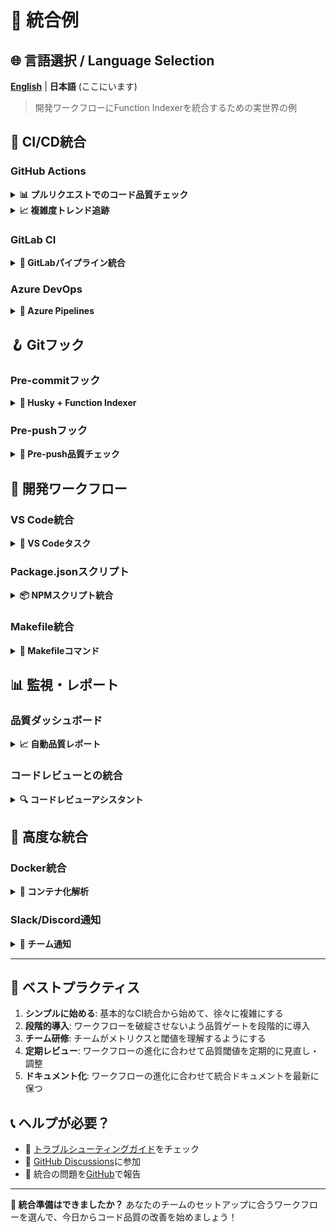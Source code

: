 # 🔗 統合例

## 🌐 言語選択 / Language Selection

[**English**](INTEGRATIONS.md) | **日本語** (ここにいます)

> 開発ワークフローにFunction Indexerを統合するための実世界の例

## 🚀 CI/CD統合

### GitHub Actions

<details>
<summary><strong>📊 プルリクエストでのコード品質チェック</strong></summary>

`.github/workflows/code-quality.yml`を作成：

```yaml
name: コード品質解析

on:
  pull_request:
    branches: [main, develop]
  push:
    branches: [main]

jobs:
  quality-check:
    runs-on: ubuntu-latest
    name: コード品質解析
    
    steps:
      - name: コードをチェックアウト
        uses: actions/checkout@v4
        
      - name: Node.jsをセットアップ
        uses: actions/setup-node@v4
        with:
          node-version: '18'
          cache: 'npm'
          
      - name: 依存関係をインストール
        run: npm ci
        
      - name: Function Indexerをインストール
        run: npm install -g github:akiramei/function-indexer
        
      - name: 関数インデックスを生成
        run: function-indexer
        
      - name: コードメトリクスを解析
        id: metrics
        run: |
          echo "## 📊 コード品質レポート" >> $GITHUB_STEP_SUMMARY
          function-indexer metrics >> $GITHUB_STEP_SUMMARY
          
          # 高複雑度関数をチェック
          if function-indexer metrics | grep -q "High Risk"; then
            echo "high_complexity=true" >> $GITHUB_OUTPUT
            echo "⚠️ **高複雑度関数が検出されました！**" >> $GITHUB_STEP_SUMMARY
            function-indexer metrics --details >> $GITHUB_STEP_SUMMARY
          else
            echo "high_complexity=false" >> $GITHUB_OUTPUT
            echo "✅ **すべての関数が複雑度閾値内です**" >> $GITHUB_STEP_SUMMARY
          fi
          
      - name: PRにコメント
        if: github.event_name == 'pull_request'
        uses: actions/github-script@v7
        with:
          script: |
            const { execSync } = require('child_process');
            const metrics = execSync('function-indexer metrics', { encoding: 'utf8' });
            
            const comment = `## 📊 Function Indexer レポート
            
            ${metrics}
            
            <details>
            <summary>🔍 関数検索が利用可能</summary>
            
            解析された関数を検索できます：
            \`\`\`bash
            function-indexer search "your query"
            \`\`\`
            
            </details>
            
            *Function Indexerにより生成*`;
            
            github.rest.issues.createComment({
              issue_number: context.issue.number,
              owner: context.repo.owner,
              repo: context.repo.repo,
              body: comment
            });
            
      - name: 高複雑度の場合失敗
        if: steps.metrics.outputs.high_complexity == 'true'
        run: |
          echo "::error::高複雑度関数が検出されました。マージ前にリファクタリングを検討してください。"
          exit 1
```

</details>

<details>
<summary><strong>📈 複雑度トレンド追跡</strong></summary>

時間経過による複雑度トレンドを追跡：

```yaml
name: 複雑度トレンド解析

on:
  push:
    branches: [main]

jobs:
  track-complexity:
    runs-on: ubuntu-latest
    
    steps:
      - name: コードをチェックアウト
        uses: actions/checkout@v4
        with:
          fetch-depth: 0  # トレンド解析のための完全履歴
          
      - name: Node.jsをセットアップ
        uses: actions/setup-node@v4
        with:
          node-version: '18'
          
      - name: Function Indexerをインストール
        run: npm install -g github:akiramei/function-indexer
        
      - name: メトリクスレポートを生成
        run: |
          function-indexer
          function-indexer metrics --details > complexity-report.txt
          
      - name: 複雑度レポートをアップロード
        uses: actions/upload-artifact@v4
        with:
          name: complexity-report-${{ github.sha }}
          path: complexity-report.txt
          
      - name: リポジトリにメトリクスを保存
        run: |
          mkdir -p .github/metrics
          echo "$(date): $(function-indexer metrics | grep 'Total Functions')" >> .github/metrics/history.log
          git config user.name "github-actions[bot]"
          git config user.email "github-actions[bot]@users.noreply.github.com"
          git add .github/metrics/history.log
          git commit -m "複雑度メトリクス更新 [skip ci]" || exit 0
          git push
```

</details>

### GitLab CI

<details>
<summary><strong>🦊 GitLabパイプライン統合</strong></summary>

`.gitlab-ci.yml`に追加：

```yaml
stages:
  - analyze
  - quality-gate

variables:
  NODE_VERSION: "18"

function-indexer:analyze:
  stage: analyze
  image: node:${NODE_VERSION}
  before_script:
    - npm install -g github:akiramei/function-indexer
  script:
    - function-indexer
    - function-indexer metrics > metrics-report.txt
    - function-indexer metrics --details > detailed-metrics.txt
  artifacts:
    reports:
      junit: test-results.xml
    paths:
      - .function-indexer/
      - metrics-report.txt
      - detailed-metrics.txt
    expire_in: 1 week
  only:
    - merge_requests
    - main
    - develop

quality-gate:
  stage: quality-gate
  image: node:${NODE_VERSION}
  dependencies:
    - function-indexer:analyze
  script:
    - |
      if grep -q "High Risk" metrics-report.txt; then
        echo "❌ 品質ゲート失敗: 高複雑度関数が検出されました"
        cat detailed-metrics.txt
        exit 1
      else
        echo "✅ 品質ゲート通過: すべての関数が閾値内です"
      fi
  only:
    - merge_requests
    - main
```

</details>

### Azure DevOps

<details>
<summary><strong>🔷 Azure Pipelines</strong></summary>

`azure-pipelines.yml`を作成：

```yaml
trigger:
  - main
  - develop

pr:
  - main

pool:
  vmImage: 'ubuntu-latest'

variables:
  nodeVersion: '18.x'

steps:
- task: NodeTool@0
  inputs:
    versionSpec: $(nodeVersion)
  displayName: 'Node.jsをインストール'

- script: |
    npm install -g github:akiramei/function-indexer
  displayName: 'Function Indexerをインストール'

- script: |
    function-indexer
    function-indexer metrics > $(Agent.TempDirectory)/metrics.txt
  displayName: 'コード品質を解析'

- script: |
    echo "##vso[task.uploadsummary]$(Agent.TempDirectory)/metrics.txt"
    
    if grep -q "High Risk" $(Agent.TempDirectory)/metrics.txt; then
      echo "##vso[task.logissue type=warning]高複雑度関数が検出されました"
      function-indexer metrics --details
    fi
  displayName: '結果を報告'

- task: PublishTestResults@2
  inputs:
    testResultsFiles: '$(Agent.TempDirectory)/metrics.txt'
    testRunTitle: 'Function Indexer メトリクス'
  condition: always()
```

</details>

## 🪝 Gitフック

### Pre-commitフック

<details>
<summary><strong>🔧 Husky + Function Indexer</strong></summary>

1. **Huskyをインストール:**
   ```bash
   npm install --save-dev husky
   npx husky install
   ```

2. **pre-commitフックを作成:**
   ```bash
   npx husky add .husky/pre-commit "npm run pre-commit"
   ```

3. **package.jsonに追加:**
   ```json
   {
     "scripts": {
       "pre-commit": "function-indexer && npm run check-complexity",
       "check-complexity": "function-indexer metrics | grep -q 'High Risk' && echo '⚠️ 高複雑度検出' || echo '✅ 複雑度OK'"
     }
   }
   ```

4. **高度なpre-commitスクリプト:**
   ```bash
   #!/bin/sh
   . "$(dirname "$0")/_/husky.sh"

   echo "🔍 Function Indexerでコードを解析中..."
   
   # 関数インデックスを更新
   function-indexer
   
   # 変更されたファイルの高複雑度をチェック
   changed_files=$(git diff --cached --name-only --diff-filter=ACMR | grep -E '\.(ts|tsx|js|jsx)$')
   
   if [ -n "$changed_files" ]; then
     echo "📊 変更されたファイルの複雑度をチェック中..."
     
     # 変更されたファイルに高複雑度があるかチェック
     for file in $changed_files; do
       if function-indexer search "$(basename "$file" .ts)" --limit 1 | grep -q "High complexity"; then
         echo "⚠️ $file で高複雑度が検出されました"
         echo "コミット前にリファクタリングを検討してください。"
         echo "詳細は 'function-indexer metrics --details' を実行してください。"
         exit 1
       fi
     done
     
     echo "✅ 変更されたファイルはすべて複雑度チェックに合格しました"
   fi
   
   # インデックスが変更された場合は更新
   if git diff --cached --quiet .function-indexer/; then
     echo "📝 更新された関数インデックスをコミットに追加"
     git add .function-indexer/
   fi
   ```

</details>

### Pre-pushフック

<details>
<summary><strong>🚀 Pre-push品質チェック</strong></summary>

`.husky/pre-push`を作成：

```bash
#!/bin/sh
. "$(dirname "$0")/_/husky.sh"

echo "🚀 push前品質チェックを実行中..."

# push前の完全解析
function-indexer

# 包括的レポートを生成
function-indexer metrics > /tmp/quality-report.txt

# 品質閾値をチェック
high_risk=$(grep "High Risk:" /tmp/quality-report.txt | grep -o "[0-9]\+")
total_functions=$(grep "Total Functions:" /tmp/quality-report.txt | grep -o "[0-9]\+")

if [ "$high_risk" -gt 0 ]; then
  echo "⚠️ 品質ゲートチェック:"
  echo "   高リスク関数: $high_risk"
  echo "   総関数数: $total_functions"
  echo "   リスク比率: $(echo "scale=2; $high_risk / $total_functions * 100" | bc)%"
  
  if [ "$(echo "$high_risk / $total_functions > 0.1" | bc)" -eq 1 ]; then
    echo "❌ 品質ゲート失敗: 高リスク関数が多すぎます (>10%)"
    echo "'function-indexer metrics --details' を実行して具体的な問題を確認してください"
    exit 1
  fi
fi

echo "✅ 品質ゲート通過"
```

</details>

## 🔄 開発ワークフロー

### VS Code統合

<details>
<summary><strong>📝 VS Codeタスク</strong></summary>

`.vscode/tasks.json`を作成：

```json
{
  "version": "2.0.0",
  "tasks": [
    {
      "label": "Function Indexer: 解析",
      "type": "shell",
      "command": "function-indexer",
      "group": "build",
      "presentation": {
        "echo": true,
        "reveal": "always",
        "focus": false,
        "panel": "shared"
      },
      "problemMatcher": []
    },
    {
      "label": "Function Indexer: メトリクス",
      "type": "shell",
      "command": "function-indexer metrics",
      "group": "build",
      "presentation": {
        "echo": true,
        "reveal": "always",
        "focus": false,
        "panel": "shared"
      },
      "problemMatcher": []
    },
    {
      "label": "Function Indexer: 検索",
      "type": "shell",
      "command": "function-indexer search",
      "group": "build",
      "presentation": {
        "echo": true,
        "reveal": "always",
        "focus": true,
        "panel": "shared"
      },
      "problemMatcher": []
    }
  ]
}
```

デバッグ用の`.vscode/launch.json`を作成：

```json
{
  "version": "0.2.0",
  "configurations": [
    {
      "name": "Function Indexerをデバッグ",
      "type": "node",
      "request": "launch",
      "program": "${workspaceFolder}/node_modules/.bin/function-indexer",
      "args": ["--verbose"],
      "console": "integratedTerminal",
      "cwd": "${workspaceFolder}"
    }
  ]
}
```

</details>

### Package.jsonスクリプト

<details>
<summary><strong>📦 NPMスクリプト統合</strong></summary>

`package.json`に追加：

```json
{
  "scripts": {
    "analyze": "function-indexer",
    "analyze:verbose": "function-indexer --verbose",
    "metrics": "function-indexer metrics",
    "metrics:details": "function-indexer metrics --details",
    "search": "function-indexer search",
    "quality:check": "function-indexer metrics | grep -q 'High Risk' && exit 1 || echo '✅ 品質OK'",
    "quality:report": "function-indexer metrics > quality-report.txt && cat quality-report.txt",
    "pre-commit": "npm run analyze && npm run quality:check",
    "pre-push": "npm run analyze && npm run quality:report"
  }
}
```

使用方法：
```bash
npm run analyze
npm run metrics
npm run search "authentication"
npm run quality:check
```

</details>

### Makefile統合

<details>
<summary><strong>🔨 Makefileコマンド</strong></summary>

`Makefile`を作成：

```makefile
.PHONY: analyze metrics search quality setup help

# デフォルトターゲット
help: ## このヘルプメッセージを表示
	@echo "Function Indexer Makeコマンド:"
	@grep -E '^[a-zA-Z_-]+:.*?## .*$$' $(MAKEFILE_LIST) | sort | awk 'BEGIN {FS = ":.*?## "}; {printf "  \033[36m%-20s\033[0m %s\n", $$1, $$2}'

setup: ## Function Indexerをインストール
	npm install -g github:akiramei/function-indexer

analyze: ## 関数解析を実行
	@echo "🔍 コードベースを解析中..."
	function-indexer

metrics: ## コード品質メトリクスを表示
	@echo "📊 コード品質メトリクス:"
	function-indexer metrics

metrics-details: ## 詳細メトリクスを表示
	@echo "📊 詳細コード品質メトリクス:"
	function-indexer metrics --details

search: ## 関数を検索（使用法: make search QUERY="auth"）
	@echo "🔍 検索対象: $(QUERY)"
	function-indexer search "$(QUERY)"

quality-check: ## 品質閾値をチェック
	@echo "🎯 品質チェック:"
	@function-indexer metrics | grep -q "High Risk" && \
		(echo "❌ 品質チェック失敗" && exit 1) || \
		echo "✅ 品質チェック合格"

quality-report: ## 品質レポートを生成
	@echo "📄 品質レポートを生成中..."
	function-indexer metrics > quality-report.txt
	@cat quality-report.txt

ci-check: analyze quality-check ## CI品質チェックを実行

pre-commit: analyze quality-check ## pre-commitチェック

clean: ## Function Indexerデータをクリーン
	rm -rf .function-indexer
	rm -f quality-report.txt
```

使用方法：
```bash
make analyze
make metrics
make search QUERY="authentication"
make quality-check
```

</details>

## 📊 監視・レポート

### 品質ダッシュボード

<details>
<summary><strong>📈 自動品質レポート</strong></summary>

定期的な品質レポート生成スクリプトを作成：

```bash
#!/bin/bash
# quality-dashboard.sh

DATE=$(date +"%Y-%m-%d")
REPORT_DIR="quality-reports"
REPORT_FILE="$REPORT_DIR/quality-$DATE.md"

mkdir -p "$REPORT_DIR"

cat > "$REPORT_FILE" << EOF
# コード品質レポート - $DATE

## サマリー
$(function-indexer metrics)

## 詳細解析
$(function-indexer metrics --details)

## 複雑度上位関数
$(function-indexer search "function" --limit 10 | grep "High complexity")

## 検索例
\`\`\`bash
# 認証関数を検索
function-indexer search "auth"

# APIエンドポイントを検索
function-indexer search "api route"

# データベース操作を検索
function-indexer search "database query"
\`\`\`

---
*$DATE に生成*
EOF

echo "📊 品質レポートが生成されました: $REPORT_FILE"

# オプション: チームチャット（Slack、Discordなど）に送信
if [ -n "$SLACK_WEBHOOK" ]; then
  curl -X POST -H 'Content-type: application/json' \
    --data "{\"text\":\"📊 日次コード品質レポート: $DATE\n\`\`\`$(function-indexer metrics)\`\`\`\"}" \
    "$SLACK_WEBHOOK"
fi
```

日次レポート用にcrontabに追加：
```bash
# 毎日午前9時に実行
0 9 * * * /path/to/quality-dashboard.sh
```

</details>

### コードレビューとの統合

<details>
<summary><strong>🔍 コードレビューアシスタント</strong></summary>

レビュアー用スクリプトを作成：

```bash
#!/bin/bash
# review-helper.sh

echo "🔍 コードレビューアシスタント"
echo "======================="

# 現在のブランチで変更されたファイルを取得
changed_files=$(git diff main...HEAD --name-only | grep -E '\.(ts|tsx|js|jsx)$')

if [ -z "$changed_files" ]; then
  echo "TypeScript/JavaScriptファイルの変更はありません。"
  exit 0
fi

echo "📁 変更されたファイル:"
echo "$changed_files"
echo ""

# 現在の状態を解析
echo "📊 現在の品質メトリクス:"
function-indexer metrics
echo ""

# 変更されたファイルを個別チェック
echo "🔍 変更されたファイルの解析:"
for file in $changed_files; do
  if [ -f "$file" ]; then
    basename_file=$(basename "$file" | sed 's/\.[^.]*$//')
    echo "📄 $file:"
    function-indexer search "$basename_file" --limit 3
    echo ""
  fi
done

# 提案を提供
echo "💡 レビュー提案:"
echo "• 高複雑度関数をチェック"
echo "• より小さな関数への抽出機会を探す"
echo "• 新しい関数が命名規則に従っているか確認"
echo "• 複雑な関数への単体テスト追加を検討"
```

コードレビュー中の使用方法：
```bash
git checkout feature/new-auth
./review-helper.sh
```

</details>

## 🚀 高度な統合

### Docker統合

<details>
<summary><strong>🐳 コンテナ化解析</strong></summary>

`Dockerfile.analysis`を作成：

```dockerfile
FROM node:18-alpine

# Function Indexerをインストール
RUN npm install -g github:akiramei/function-indexer

# 作業ディレクトリを設定
WORKDIR /app

# ソースコードをコピー
COPY . .

# 解析を実行
CMD ["sh", "-c", "function-indexer && function-indexer metrics"]
```

使用方法：
```bash
# 解析コンテナをビルド
docker build -f Dockerfile.analysis -t my-app-analysis .

# 解析を実行
docker run --rm -v $(pwd):/app my-app-analysis

# またはdocker-composeの一部として
```

`docker-compose.yml`に追加：
```yaml
version: '3.8'
services:
  app:
    build: .
    # ... あなたのアプリ設定
    
  code-analysis:
    build:
      context: .
      dockerfile: Dockerfile.analysis
    volumes:
      - .:/app
    command: |
      sh -c "
        function-indexer
        function-indexer metrics > /tmp/metrics.txt
        cat /tmp/metrics.txt
      "
```

</details>

### Slack/Discord通知

<details>
<summary><strong>💬 チーム通知</strong></summary>

通知スクリプトを作成：

```bash
#!/bin/bash
# notify-team.sh

WEBHOOK_URL="YOUR_SLACK_WEBHOOK_URL"
PROJECT_NAME="My Awesome Project"

# メトリクスを生成
metrics=$(function-indexer metrics)
high_risk=$(echo "$metrics" | grep "High Risk:" | grep -o "[0-9]\+")

# メッセージの色を決定
if [ "$high_risk" -gt 0 ]; then
  color="warning"
  emoji="⚠️"
else
  color="good"
  emoji="✅"
fi

# Slackに送信
curl -X POST -H 'Content-type: application/json' \
  --data "{
    \"attachments\": [
      {
        \"color\": \"$color\",
        \"title\": \"$emoji コード品質レポート - $PROJECT_NAME\",
        \"text\": \"\`\`\`$metrics\`\`\`\",
        \"footer\": \"Function Indexer\",
        \"ts\": $(date +%s)
      }
    ]
  }" \
  "$WEBHOOK_URL"
```

Discord用：
```bash
#!/bin/bash
# discord-notify.sh

DISCORD_WEBHOOK="YOUR_DISCORD_WEBHOOK"
metrics=$(function-indexer metrics)

curl -H "Content-Type: application/json" \
  -d "{
    \"embeds\": [
      {
        \"title\": \"📊 コード品質レポート\",
        \"description\": \"\`\`\`$metrics\`\`\`\",
        \"color\": 5814783,
        \"timestamp\": \"$(date -u +%Y-%m-%dT%H:%M:%S.000Z)\"
      }
    ]
  }" \
  "$DISCORD_WEBHOOK"
```

</details>

---

## 🎯 ベストプラクティス

1. **シンプルに始める**: 基本的なCI統合から始めて、徐々に複雑にする
2. **段階的導入**: ワークフローを破綻させないよう品質ゲートを段階的に導入
3. **チーム研修**: チームがメトリクスと閾値を理解するようにする
4. **定期レビュー**: ワークフローの進化に合わせて品質閾値を定期的に見直し・調整
5. **ドキュメント化**: ワークフローの進化に合わせて統合ドキュメントを最新に保つ

## 📞 ヘルプが必要？

- 📖 [トラブルシューティングガイド](TROUBLESHOOTING-ja.md)をチェック
- 💬 [GitHub Discussions](https://github.com/akiramei/function-indexer/discussions)に参加
- 🐛 統合の問題を[GitHub](https://github.com/akiramei/function-indexer/issues)で報告

---

**🚀 統合準備はできましたか？** あなたのチームのセットアップに合うワークフローを選んで、今日からコード品質の改善を始めましょう！
